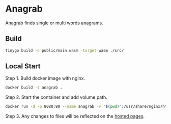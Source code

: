 # Anagrab

[Anagrab](https://kucicm.github.io/anagrab) finds single or multi words anagrams.

## Build

``` bash
tinygo build -o public/main.wasm -target wasm ./src/
```

## Local Start

Step 1. Build docker image with nginx.

``` bash
docker build -t anagrab .
```

Step 2. Start the container and add volume path.

``` bash
docker run -d -p 8080:80 --name anagrab -v "$(pwd)":/usr/share/nginx/html anagrab
```

Step 3. Any changes to files will be reflected on the [hosted pages](http://localhost:8080).


